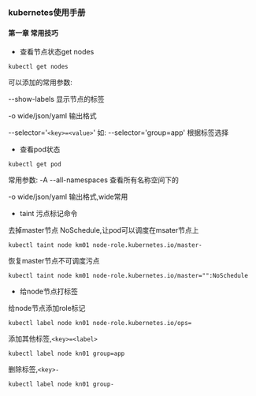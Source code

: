 ### kubernetes使用手册

#### 第一章 常用技巧

+ 查看节点状态get nodes
```shell script
kubectl get nodes
```
可以添加的常用参数:

--show-labels 显示节点的标签

-o wide/json/yaml 输出格式

--selector='`<key>=<value>`' 如: --selector='group=app' 根据标签选择

+ 查看pod状态

```shell script
kubectl get pod
```

常用参数:
-A --all-namespaces 查看所有名称空间下的

-o  wide/json/yaml 输出格式,wide常用



+ taint 污点标记命令

去掉master节点 NoSchedule,让pod可以调度在msater节点上
```shell script
kubectl taint node km01 node-role.kubernetes.io/master-
```
恢复master节点不可调度污点
```shell script
kubectl taint node km01 node-role.kubernetes.io/master="":NoSchedule
```

+ 给node节点打标签

给node节点添加role标记
```shell script
kubectl label node kn01 node-role.kubernetes.io/ops=
```
添加其他标签,`<key>=<label>`
```shell script
kubectl label node kn01 group=app
```
删除标签,`<key>-`
```shell script
kubectl label node kn01 group-
```

